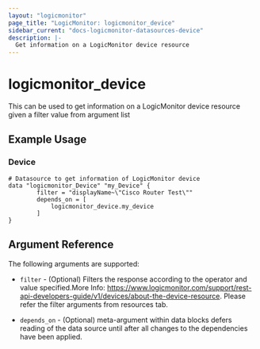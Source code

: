 ```yaml
---
layout: "logicmonitor"
page_title: "LogicMonitor: logicmonitor_device"
sidebar_current: "docs-logicmonitor-datasources-device"
description: |-
  Get information on a LogicMonitor device resource
---
```


# logicmonitor_device

This can be used to get information on a LogicMonitor device resource given a filter value from argument list

## Example Usage    
### Device
```hcl
# Datasource to get information of LogicMonitor device
data "logicmonitor_Device" "my_Device" {
        filter = "displayName~\"Cisco Router Test\""
        depends_on = [
            logicmonitor_device.my_device
        ]
}
```

## Argument Reference

The following arguments are supported:
* `filter` - (Optional) Filters the response according to the operator and value specified.More Info: https://www.logicmonitor.com/support/rest-api-developers-guide/v1/devices/about-the-device-resource. Please refer the filter arguments from resources tab.

* `depends_on` - (Optional) meta-argument within data blocks defers reading of the data source until after all changes to the dependencies have been applied.

